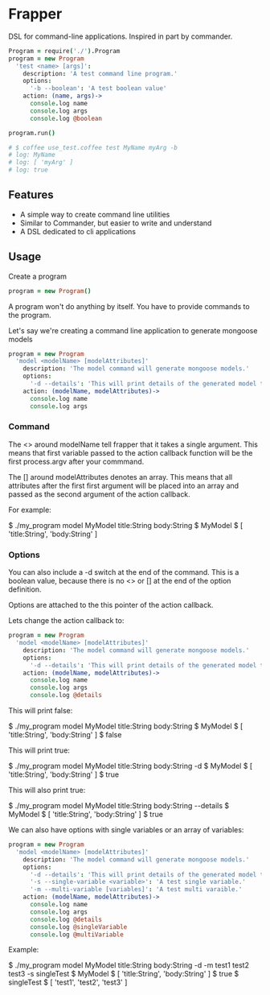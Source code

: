 Frapper
===============

DSL for command-line applications.  Inspired in part by commander.

```coffee
Program = require('./').Program
program = new Program
  'test <name> [args]':
    description: 'A test command line program.'
    options:
      '-b --boolean': 'A test boolean value'
    action: (name, args)->
      console.log name
      console.log args
      console.log @boolean

program.run()

# $ coffee use_test.coffee test MyName myArg -b
# log: MyName
# log: [ 'myArg' ]
# log: true
```

## Features

  * A simple way to create command line utilities
  * Similar to Commander, but easier to write and understand
  * A DSL dedicated to cli applications

## Usage

Create a program

```coffee
program = new Program()
```

A program won't do anything by itself.  You have to provide commands to the program.

Let's say we're creating a command line application to generate mongoose models

```coffee
program = new Program
  'model <modelName> [modelAttributes]'
    description: 'The model command will generate mongoose models.'
    options:
      '-d --details': 'This will print details of the generated model to stdout.'
    action: (modelName, modelAttributes)->
      console.log name
      console.log args
```
### Command

The <> around modelName tell frapper that it takes a single argument.  This means that first variable passed to the action callback function will be the first process.argv after your commmand.

The [] around modelAttributes denotes an array.  This means that all attributes after the first first argument will be placed into an array and passed as the second argument of the action callback.

For example:

  $ ./my_program model MyModel title:String body:String
  $ MyModel
  $ [ 'title:String', 'body:String' ]

### Options

You can also include a -d switch at the end of the command.  This is a boolean value, because there is no <> or [] at the end of the option definition.

Options are attached to the this pointer of the action callback.

Lets change the action callback to:

```coffee
program = new Program
  'model <modelName> [modelAttributes]'
    description: 'The model command will generate mongoose models.'
    options:
      '-d --details': 'This will print details of the generated model to stdout.'
    action: (modelName, modelAttributes)->
      console.log name
      console.log args
      console.log @details
```

This will print false:

  $ ./my_program model MyModel title:String body:String
  $ MyModel
  $ [ 'title:String', 'body:String' ]
  $ false

This will print true:

  $ ./my_program model MyModel title:String body:String -d
  $ MyModel
  $ [ 'title:String', 'body:String' ]
  $ true

This will also print true:

  $ ./my_program model MyModel title:String body:String --details
  $ MyModel
  $ [ 'title:String', 'body:String' ]
  $ true

We can also have options with single variables or an array of variables:

```coffee
program = new Program
  'model <modelName> [modelAttributes]'
    description: 'The model command will generate mongoose models.'
    options:
      '-d --details': 'This will print details of the generated model to stdout.'
      '-s --single-variable <variable>': 'A test single variable.'
      '-m --multi-variable [variables]': 'A test multi varaible.'
    action: (modelName, modelAttributes)->
      console.log name
      console.log args
      console.log @details
      console.log @singleVariable
      console.log @multiVariable
```
Example:

  $ ./my_program model MyModel title:String body:String -d -m test1 test2 test3 -s singleTest
  $ MyModel
  $ [ 'title:String', 'body:String' ]
  $ true
  $ singleTest
  $ [ 'test1', 'test2', 'test3' ]

